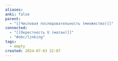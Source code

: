 ```yaml
---
aliases: 
anki: false
parent:
  - "[[Числовая последовательность (множество)]]"
connected:
  - "[[Окрестность U (матан)]]"
  - "#обс/linking"
tags:
  - empty
created: 2024-07-03 22:07
---
```


















